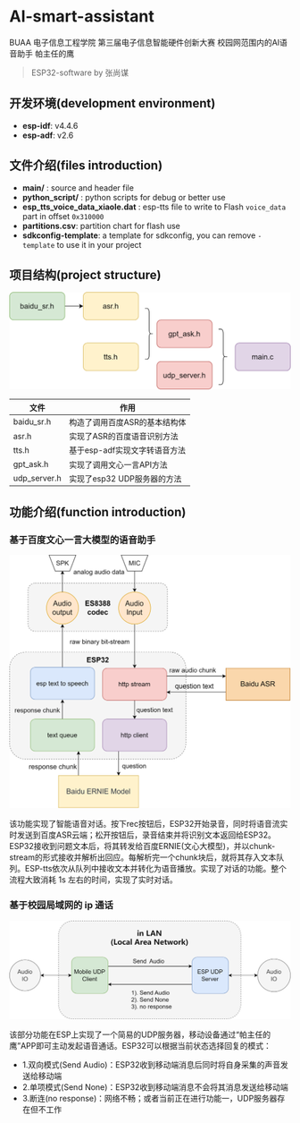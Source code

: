 # AI-smart-assistant

BUAA  电子信息工程学院  第三届电子信息智能硬件创新大赛  校园网范围内的AI语音助手  帕主任的鹰

> ESP32-software by 张尚谋

## 开发环境(development environment)
* **esp-idf**: v4.4.6
* **esp-adf**: v2.6  

## 文件介绍(files introduction)
* **main/** : source and header file
* **python_script/** : python scripts for debug or better use
* **esp_tts_voice_data_xiaole.dat** : esp-tts file to write to Flash `voice_data` part in offset `0x310000`
* **partitions.csv**: partition chart for flash use
* **sdkconfig-template**: a template for sdkconfig, you can remove `-template` to use it in your project
  
## 项目结构(project structure)
![文件包含图](static/文件结构.png)

| 文件 | 作用 |
| --- | --- |
| baidu_sr.h | 构造了调用百度ASR的基本结构体 |
| asr.h | 实现了ASR的百度语音识别方法 |
| tts.h | 基于esp-adf实现文字转语音方法 |
| gpt_ask.h | 实现了调用文心一言API方法 |
| udp_server.h | 实现了esp32 UDP服务器的方法 |

## 功能介绍(function introduction)
### 基于百度文心一言大模型的语音助手
![功能一](static/功能一.png)

该功能实现了智能语音对话。按下rec按钮后，ESP32开始录音，同时将语音流实时发送到百度ASR云端；松开按钮后，录音结束并将识别文本返回给ESP32。ESP32接收到问题文本后，将其转发给百度ERNIE(文心大模型)，并以chunk-stream的形式接收并解析出回应。每解析完一个chunk块后，就将其存入文本队列。ESP-tts依次从队列中接收文本并转化为语音播放。实现了对话的功能。整个流程大致消耗 1s 左右的时间，实现了实时对话。

### 基于校园局域网的 ip 通话
![功能二](static/功能二.png)

该部分功能在ESP上实现了一个简易的UDP服务器，移动设备通过“帕主任的鹰”APP即可主动发起语音通话。ESP32可以根据当前状态选择回复的模式：

* 1.双向模式(Send Audio)：ESP32收到移动端消息后同时将自身采集的声音发送给移动端
* 2.单项模式(Send None)：ESP32收到移动端消息不会将其消息发送给移动端
* 3.断连(no response)：网络不畅；或者当前正在进行功能一，UDP服务器存在但不工作
